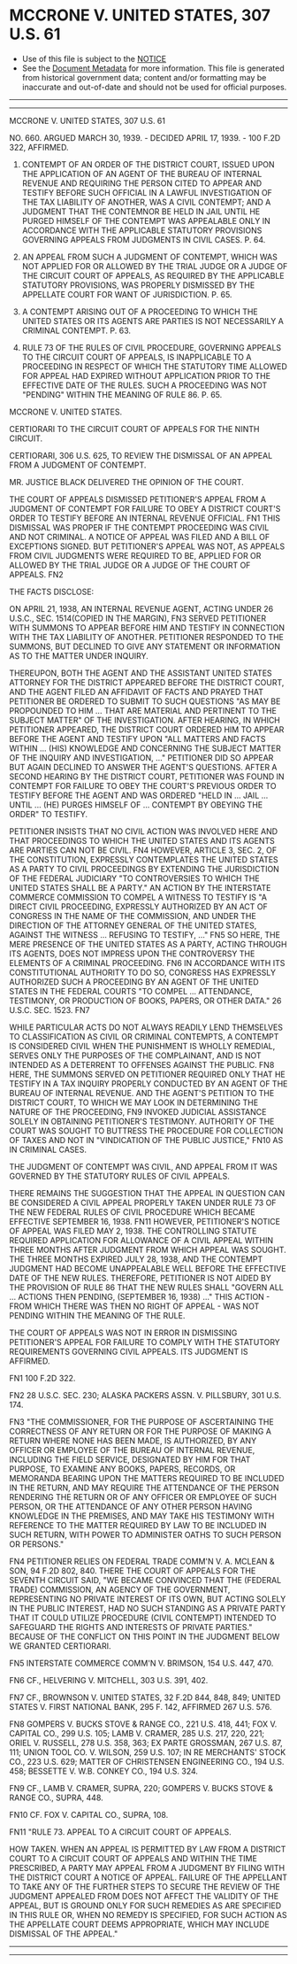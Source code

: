 ---
---

# MCCRONE V. UNITED STATES, 307 U.S. 61

* Use of this file is subject to the [NOTICE](https://github.com/publicdocs/notice/blob/master/NOTICE)
* See the [Document Metadata](../../../) for more information.
  This file is generated from historical government data; content and/or formatting may be inaccurate and out-of-date and should not be used for official purposes.

----------
----------

MCCRONE V. UNITED STATES, 307 U.S. 61

NO. 660.  ARGUED MARCH 30, 1939.  - DECIDED APRIL 17, 1939.  - 100 F.2D 322, AFFIRMED.

1.  CONTEMPT OF AN ORDER OF THE DISTRICT COURT, ISSUED UPON THE APPLICATION OF AN AGENT OF THE BUREAU OF INTERNAL REVENUE AND REQUIRING THE PERSON CITED TO APPEAR AND TESTIFY BEFORE SUCH OFFICIAL IN A LAWFUL INVESTIGATION OF THE TAX LIABILITY OF ANOTHER, WAS A CIVIL CONTEMPT; AND A JUDGMENT THAT THE CONTEMNOR BE HELD IN JAIL UNTIL HE PURGED HIMSELF OF THE CONTEMPT WAS APPEALABLE ONLY IN ACCORDANCE WITH THE APPLICABLE STATUTORY PROVISIONS GOVERNING APPEALS FROM JUDGMENTS IN CIVIL CASES.  P. 64.

2.  AN APPEAL FROM SUCH A JUDGMENT OF CONTEMPT, WHICH WAS NOT APPLIED FOR OR ALLOWED BY THE TRIAL JUDGE OR A JUDGE OF THE CIRCUIT COURT OF APPEALS, AS REQUIRED BY THE APPLICABLE STATUTORY PROVISIONS, WAS PROPERLY DISMISSED BY THE APPELLATE COURT FOR WANT OF JURISDICTION.  P. 65.

3.  A CONTEMPT ARISING OUT OF A PROCEEDING TO WHICH THE UNITED STATES OR ITS AGENTS ARE PARTIES IS NOT NECESSARILY A CRIMINAL CONTEMPT.  P. 63.

4.  RULE 73 OF THE RULES OF CIVIL PROCEDURE, GOVERNING APPEALS TO THE CIRCUIT COURT OF APPEALS, IS INAPPLICABLE TO A PROCEEDING IN RESPECT OF WHICH THE STATUTORY TIME ALLOWED FOR APPEAL HAD EXPIRED WITHOUT APPLICATION PRIOR TO THE EFFECTIVE DATE OF THE RULES.  SUCH A PROCEEDING WAS NOT "PENDING" WITHIN THE MEANING OF RULE 86.  P. 65.

MCCRONE V. UNITED STATES.

CERTIORARI TO THE CIRCUIT COURT OF APPEALS FOR THE NINTH CIRCUIT.

CERTIORARI, 306 U.S. 625, TO REVIEW THE DISMISSAL OF AN APPEAL FROM A JUDGMENT OF CONTEMPT.

MR. JUSTICE BLACK DELIVERED THE OPINION OF THE COURT.

THE COURT OF APPEALS DISMISSED PETITIONER'S APPEAL FROM A JUDGMENT OF CONTEMPT FOR FAILURE TO OBEY A DISTRICT COURT'S ORDER TO TESTIFY BEFORE AN INTERNAL REVENUE OFFICIAL.  FN1  THIS DISMISSAL WAS PROPER IF THE CONTEMPT PROCEEDING WAS CIVIL AND NOT CRIMINAL.  A NOTICE OF APPEAL WAS FILED AND A BILL OF EXCEPTIONS SIGNED.  BUT PETITIONER'S APPEAL WAS NOT, AS APPEALS FROM CIVIL JUDGMENTS WERE REQUIRED TO BE, APPLIED FOR OR ALLOWED BY THE TRIAL JUDGE OR A JUDGE OF THE COURT OF APPEALS.  FN2

THE FACTS DISCLOSE:

ON APRIL 21, 1938, AN INTERNAL REVENUE AGENT, ACTING UNDER 26 U.S.C., SEC. 1514(COPIED IN THE MARGIN),  FN3  SERVED PETITIONER WITH SUMMONS TO APPEAR BEFORE HIM AND TESTIFY IN CONNECTION WITH THE TAX LIABILITY OF ANOTHER.  PETITIONER RESPONDED TO THE SUMMONS, BUT DECLINED TO GIVE ANY STATEMENT OR INFORMATION AS TO THE MATTER UNDER INQUIRY.

THEREUPON, BOTH THE AGENT AND THE ASSISTANT UNITED STATES ATTORNEY FOR THE DISTRICT APPEARED BEFORE THE DISTRICT COURT, AND THE AGENT FILED AN AFFIDAVIT OF FACTS AND PRAYED THAT PETITIONER BE ORDERED TO SUBMIT TO SUCH QUESTIONS "AS MAY BE PROPOUNDED TO HIM  ...  THAT ARE MATERIAL AND PERTINENT TO THE SUBJECT MATTER" OF THE INVESTIGATION.  AFTER HEARING, IN WHICH PETITIONER APPEARED, THE DISTRICT COURT ORDERED HIM TO APPEAR BEFORE THE AGENT AND TESTIFY UPON "ALL MATTERS AND FACTS WITHIN  ... (HIS) KNOWLEDGE AND CONCERNING THE SUBJECT MATTER OF THE INQUIRY AND INVESTIGATION, ..."  PETITIONER DID SO APPEAR BUT AGAIN DECLINED TO ANSWER THE AGENT'S QUESTIONS.  AFTER A SECOND HEARING BY THE DISTRICT COURT, PETITIONER WAS FOUND IN CONTEMPT FOR FAILURE TO OBEY THE COURT'S PREVIOUS ORDER TO TESTIFY BEFORE THE AGENT AND WAS ORDERED "HELD IN ...  JAIL  ...  UNTIL  ...  (HE) PURGES HIMSELF OF  ...  CONTEMPT BY OBEYING THE ORDER" TO TESTIFY.

PETITIONER INSISTS THAT NO CIVIL ACTION WAS INVOLVED HERE AND THAT PROCEEDINGS TO WHICH THE UNITED STATES AND ITS AGENTS ARE PARTIES CAN NOT BE CIVIL.  FN4  HOWEVER, ARTICLE 3, SEC. 2, OF THE CONSTITUTION, EXPRESSLY CONTEMPLATES THE UNITED STATES AS A PARTY TO CIVIL PROCEEDINGS BY EXTENDING THE JURISDICTION OF THE FEDERAL JUDICIARY "TO CONTROVERSIES TO WHICH THE UNITED STATES SHALL BE A PARTY."  AN ACTION BY THE INTERSTATE COMMERCE COMMISSION TO COMPEL A WITNESS TO TESTIFY IS "A DIRECT CIVIL PROCEEDING, EXPRESSLY AUTHORIZED BY AN ACT OF CONGRESS IN THE NAME OF THE COMMISSION, AND UNDER THE DIRECTION OF THE ATTORNEY GENERAL OF THE UNITED STATES, AGAINST THE WITNESS  ...  REFUSING TO TESTIFY,  ..."  FN5  SO HERE, THE MERE PRESENCE OF THE UNITED STATES AS A PARTY, ACTING THROUGH ITS AGENTS, DOES NOT IMPRESS UPON THE CONTROVERSY THE ELEMENTS OF A CRIMINAL PROCEEDING.  FN6  IN ACCORDANCE WITH ITS CONSTITUTIONAL AUTHORITY TO DO SO, CONGRESS HAS EXPRESSLY AUTHORIZED SUCH A PROCEEDING BY AN AGENT OF THE UNITED STATES IN THE FEDERAL COURTS "TO COMPEL  ...  ATTENDANCE, TESTIMONY, OR PRODUCTION OF BOOKS, PAPERS, OR OTHER DATA."  26 U.S.C. SEC. 1523.  FN7

WHILE PARTICULAR ACTS DO NOT ALWAYS READILY LEND THEMSELVES TO CLASSIFICATION AS CIVIL OR CRIMINAL CONTEMPTS, A CONTEMPT IS CONSIDERED CIVIL WHEN THE PUNISHMENT IS WHOLLY REMEDIAL, SERVES ONLY THE PURPOSES OF THE COMPLAINANT, AND IS NOT INTENDED AS A DETERRENT TO OFFENSES AGAINST THE PUBLIC.  FN8  HERE, THE SUMMONS SERVED ON PETITIONER REQUIRED ONLY THAT HE TESTIFY IN A TAX INQUIRY PROPERLY CONDUCTED BY AN AGENT OF THE BUREAU OF INTERNAL REVENUE.  AND THE AGENT'S PETITION TO THE DISTRICT COURT, TO WHICH WE MAY LOOK IN DETERMINING THE NATURE OF THE PROCEEDING, FN9  INVOKED JUDICIAL ASSISTANCE SOLELY IN OBTAINING PETITIONER'S TESTIMONY.  AUTHORITY OF THE COURT WAS SOUGHT TO BUTTRESS THE PROCEDURE FOR COLLECTION OF TAXES AND NOT IN "VINDICATION OF THE PUBLIC JUSTICE,"  FN10  AS IN CRIMINAL CASES.

THE JUDGMENT OF CONTEMPT WAS CIVIL, AND APPEAL FROM IT WAS GOVERNED BY THE STATUTORY RULES OF CIVIL APPEALS.

THERE REMAINS THE SUGGESTION THAT THE APPEAL IN QUESTION CAN BE CONSIDERED A CIVIL APPEAL PROPERLY TAKEN UNDER RULE 73 OF THE NEW FEDERAL RULES OF CIVIL PROCEDURE WHICH BECAME EFFECTIVE SEPTEMBER 16, 1938.  FN11  HOWEVER, PETITIONER'S NOTICE OF APPEAL WAS FILED MAY 2, 1938.  THE CONTROLLING STATUTE REQUIRED APPLICATION FOR ALLOWANCE OF A CIVIL APPEAL WITHIN THREE MONTHS AFTER JUDGMENT FROM WHICH APPEAL WAS SOUGHT.  THE THREE MONTHS EXPIRED JULY 28, 1938, AND THE CONTEMPT JUDGMENT HAD BECOME UNAPPEALABLE WELL BEFORE THE EFFECTIVE DATE OF THE NEW RULES.  THEREFORE, PETITIONER IS NOT AIDED BY THE PROVISION OF RULE 86 THAT THE NEW RULES SHALL "GOVERN ALL  ... ACTIONS THEN PENDING, (SEPTEMBER 16, 1938)  ..."  THIS ACTION - FROM WHICH THERE WAS THEN NO RIGHT OF APPEAL - WAS NOT PENDING WITHIN THE MEANING OF THE RULE.

THE COURT OF APPEALS WAS NOT IN ERROR IN DISMISSING PETITIONER'S APPEAL FOR FAILURE TO COMPLY WITH THE STATUTORY REQUIREMENTS GOVERNING CIVIL APPEALS.  ITS JUDGMENT IS AFFIRMED.

FN1  100 F.2D 322.

FN2  28 U.S.C. SEC. 230; ALASKA PACKERS ASSN. V. PILLSBURY, 301 U.S. 174.

FN3  "THE COMMISSIONER, FOR THE PURPOSE OF ASCERTAINING THE CORRECTNESS OF ANY RETURN OR FOR THE PURPOSE OF MAKING A RETURN WHERE NONE HAS BEEN MADE, IS AUTHORIZED, BY ANY OFFICER OR EMPLOYEE OF THE BUREAU OF INTERNAL REVENUE, INCLUDING THE FIELD SERVICE, DESIGNATED BY HIM FOR THAT PURPOSE, TO EXAMINE ANY BOOKS, PAPERS, RECORDS, OR MEMORANDA BEARING UPON THE MATTERS REQUIRED TO BE INCLUDED IN THE RETURN, AND MAY REQUIRE THE ATTENDANCE OF THE PERSON RENDERING THE RETURN OR OF ANY OFFICER OR EMPLOYEE OF SUCH PERSON, OR THE ATTENDANCE OF ANY OTHER PERSON HAVING KNOWLEDGE IN THE PREMISES, AND MAY TAKE HIS TESTIMONY WITH REFERENCE TO THE MATTER REQUIRED BY LAW TO BE INCLUDED IN SUCH RETURN, WITH POWER TO ADMINISTER OATHS TO SUCH PERSON OR PERSONS."

FN4  PETITIONER RELIES ON FEDERAL TRADE COMM'N V. A. MCLEAN & SON, 94 F.2D 802, 840.  THERE THE COURT OF APPEALS FOR THE SEVENTH CIRCUIT SAID, "WE BECAME CONVINCED THAT THE (FEDERAL TRADE) COMMISSION, AN AGENCY OF THE GOVERNMENT, REPRESENTING NO PRIVATE INTEREST OF ITS OWN, BUT ACTING SOLELY IN THE PUBLIC INTEREST, HAD NO SUCH STANDING AS A PRIVATE PARTY THAT IT COULD UTILIZE PROCEDURE (CIVIL CONTEMPT) INTENDED TO SAFEGUARD THE RIGHTS AND INTERESTS OF PRIVATE PARTIES."  BECAUSE OF THE CONFLICT ON THIS POINT IN THE JUDGMENT BELOW WE GRANTED CERTIORARI.

FN5  INTERSTATE COMMERCE COMM'N V. BRIMSON, 154 U.S. 447, 470.

FN6  CF., HELVERING V. MITCHELL, 303 U.S. 391, 402.

FN7  CF., BROWNSON V. UNITED STATES, 32 F.2D 844, 848, 849; UNITED STATES V. FIRST NATIONAL BANK, 295 F. 142, AFFIRMED 267 U.S. 576.

FN8  GOMPERS V. BUCKS STOVE & RANGE CO., 221 U.S. 418, 441; FOX V. CAPITAL CO., 299 U.S. 105; LAMB V. CRAMER, 285 U.S. 217, 220, 221; ORIEL V. RUSSELL, 278 U.S. 358, 363; EX PARTE GROSSMAN, 267 U.S. 87, 111; UNION TOOL CO. V. WILSON, 259 U.S. 107; IN RE MERCHANTS' STOCK CO., 223 U.S. 629; MATTER OF CHRISTENSEN ENGINEERING CO., 194 U.S. 458; BESSETTE V. W.B. CONKEY CO., 194 U.S. 324.

FN9  CF., LAMB V. CRAMER, SUPRA, 220; GOMPERS V. BUCKS STOVE & RANGE CO., SUPRA, 448.

FN10  CF. FOX V. CAPITAL CO., SUPRA, 108.

FN11  "RULE 73.  APPEAL TO A CIRCUIT COURT OF APPEALS.

HOW TAKEN.  WHEN AN APPEAL IS PERMITTED BY LAW FROM A DISTRICT COURT TO A CIRCUIT COURT OF APPEALS AND WITHIN THE TIME PRESCRIBED, A PARTY MAY APPEAL FROM A JUDGMENT BY FILING WITH THE DISTRICT COURT A NOTICE OF APPEAL.  FAILURE OF THE APPELLANT TO TAKE ANY OF THE FURTHER STEPS TO SECURE THE REVIEW OF THE JUDGMENT APPEALED FROM DOES NOT AFFECT THE VALIDITY OF THE APPEAL, BUT IS GROUND ONLY FOR SUCH REMEDIES AS ARE SPECIFIED IN THIS RULE OR, WHEN NO REMEDY IS SPECIFIED, FOR SUCH ACTION AS THE APPELLATE COURT DEEMS APPROPRIATE, WHICH MAY INCLUDE DISMISSAL OF THE APPEAL."


----------
----------

